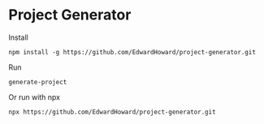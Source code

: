 # Project Generator

Install

    npm install -g https://github.com/EdwardHoward/project-generator.git

Run

    generate-project

Or run with npx

    npx https://github.com/EdwardHoward/project-generator.git
